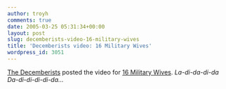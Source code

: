 ```yaml
---
author: troyh
comments: true
date: 2005-03-25 05:31:34+00:00
layout: post
slug: decemberists-video-16-military-wives
title: 'Decemberists video: 16 Military Wives'
wordpress_id: 3051
---
```


[The Decemberists](http://decemberists.com) posted the video for [16 Military Wives](http://decemberists.com/news/2005/03/24/16-military-wives-the-web-version/). _La-di-da-di-da Da-di-di-di-di-da..._

